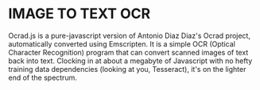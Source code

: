 # IMAGE TO TEXT OCR

Ocrad.js is a pure-javascript version of Antonio Diaz Diaz's Ocrad project, automatically converted using Emscripten. It is a simple OCR (Optical Character Recognition) program that can convert scanned images of text back into text. Clocking in at about a megabyte of Javascript with no hefty training data dependencies (looking at you, Tesseract), it's on the lighter end of the spectrum.
